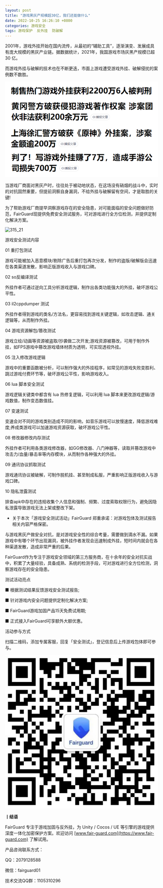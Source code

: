 ```yaml
---
layout: post
title: "游戏黑灰产规模超30亿，我们还能做什么"
date: 2022-10-25 16:26:10 +0800
categories: 游戏安全
tags: 游戏保护  反外挂  防破解
---
```


2001年，游戏外挂开始在国内流传，从最初的“辅助工具”，逐渐演变、发展成具有庞大规模的黑灰产业链。据数据统计，2021年，我国游戏市场灰黑产规模已超 30 亿。<!-- more -->  

而游戏外挂与破解的技术也在不断更迭，市面上游戏遭受游戏外挂、破解侵扰的案例数不数胜。  

![315_21](/assets/res/202103/游戏外挂案例.png)  

当游戏厂商面对黑灰产时，往往处于被动地状态，在这场没有硝烟的战斗中，实时的对抗固然重要，但提前洞察自身漏洞，不给外挂与破解留有空间，才是取胜的关键!  

为了帮助游戏厂商提早洞察游戏存在的安全隐患，对可能面临的安全问题做好防范，FairGuard现提供免费安全测试服务，可对游戏进行全方位检测，并提供定制化解决方案。  

![315_21](/assets/res/202103/测试.png)  

游戏安全测试内容  

01 重打包测试  

游戏可能被加入恶意模块/剔除广告后重打包再次分发，制作的盗版/破解版会迅速在各类渠道发散，影响正版游戏收入与游戏口碑。  

02 so反编译测试  

外挂作者可通过逆向工具分析游戏逻辑，制作出各类功能强大的外挂，破坏游戏公平性。  

03 il2cppdumper 测试  

外挂作者得到游戏的类名/方法名，更容易找到游戏关键逻辑，如攻击逻辑、通关逻辑等，从而制作外挂。  

04 游戏资源解包/篡改测试  

游戏立绘/动画等资源被盗取/抄袭做二次开发;游戏资源被篡改，可用于制作外挂，如FPS游戏中篡改游戏墙体材质为透明，可实现透视外挂。  

05 注入修改游戏逻辑  

游戏中的重要函数被分析，可以制作强大的外挂程序，如常见的游戏失败变胜利、跳过游戏付费环节等，破坏游戏公平性，影响游戏收入。  

06 lua 脚本安全测试  

游戏逻辑关键类中都含有 lua 热修复逻辑，可以利用 lua 脚本来更改游戏逻辑/游戏数值，制作变态数值挂。  

07 变速测试  

变速会对不同的游戏类别造成不同的影响，如音乐游戏可以放慢速度，降低游戏难度;养成类游戏可以加速游戏资源获取，破坏游戏公平性。  

08 修改器修改内存测试  

外挂作者可利用各类游戏修改器，如GG修改器、八门神器等，读取并篡改游戏中攻击力/血量/暴击率等内存模块，从而制作各种强大的外挂。  

09 通讯协议抓取测试  

游戏通讯协议被破解，可制作脱机挂、甚至制成私服，严重影响正版游戏收入与游戏口碑。  

10 隐私泄露测试  

排查apk中存在的违规收集个人信息和强制、频繁、过度索取权限行为，避免因隐私泄露导致游戏无法上架或整改下架。  

* 关于本次「游戏安全测试活动」FairGuard 郑重承诺：对游戏包体及测试报告相关内容严格保密。  

与游戏黑灰产做安全对抗，是对游戏安全性的综合考量，需要做到滴水不漏。如果游戏中有哪个环节出现漏洞，被外挂作者发现会迅速制成外挂，短时间内就会在各种渠道发散，造成非常严重的后果。  

FairGuard作为专注于游戏安全领域的第三方服务商，在十余年的安全对抗实战中，积累了大量经验，具备成熟、系统的检测手段，可对游戏进行全方位检测，洞察游戏存在的安全隐患。  

测试活动亮点  

■ 根据测试结果反馈游戏安全测试报告;  

■ 针对游戏内安全问题提供定制化解决方案;  

■ FairGuard游戏加固产品15天免费试用期;  

■ 正式接入FairGuard可享额外大额优惠。  

活动参与方式  

扫描二维码，添加专属客服，回复「安全测试」，登记信息后上传游戏包体即可参与。  

![315_21](/assets/res/202103/FG客服.png)  

**丨结语**  

FairGuard 专注于游戏加固与反外挂，为 Unity / Cocos / UE 等引擎的游戏提供深度一体化加密保护方案。欢迎访问 [www.fair-guard.com](https://www.fair-guard.com) 了解试用。    

产品咨询联系方式：  

QQ：2079128588  

微信：fairguard01  

技术交流QQ群：1105310296  